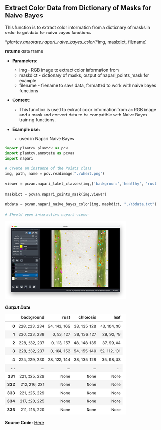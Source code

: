 ## Extract Color Data from Dictionary of Masks for Naive Bayes

This function is to extract color information from a dictionary of masks in order
to get data for naive bayes functions.

**plantcv.annotate.napari_naive_bayes_color*(*img, maskdict, filename)

**returns** data frame

- **Parameters:**
    - img - RGB image to extract color information from
    - maskdict - dictionary of masks, output of napari_points_mask for example
    - filename - filename to save data, formatted to work with naive bayes functions

- **Context:**
    - This function is used to extract color information from an RGB image and a mask and convert data 
    to be compatible with Naive Bayes training functions. 

- **Example use:**
    - used in Napari Naive Bayes


```python
import plantcv.plantcv as pcv 
import plantcv.annotate as pcvan
import napari

# Create an instance of the Points class
img, path, name = pcv.readimage("./wheat.png")

viewer = pcvan.napari_label_classes(img,['background','healthy', 'rust', 'chlorosis'], size = 4)

maskdict = pcvan.napari_points_mask(img,viewer)

nbdata = pcvan.napari_naive_bayes_color(img, maskdict, "./nbdata.txt")

# Should open interactive napari viewer

```

![Screenshot](img/documentation_images/napari_points_mask/viewer_labeled.png)

***Output Data***

![Screenshot](img/documentation_images/napari_naive_bayes_color/nbdata.png)


**Source Code:** [Here](https://github.com/danforthcenter/plantcv-annotate/blob/main/plantcv/annotate/napari_points_mask.py)
